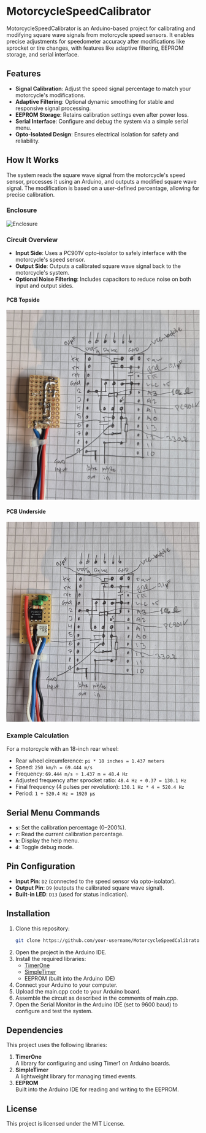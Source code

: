 # MotorcycleSpeedCalibrator
MotorcycleSpeedCalibrator is an Arduino-based project for calibrating and modifying square wave signals from motorcycle speed sensors. It enables precise adjustments for speedometer accuracy after modifications like sprocket or tire changes, with features like adaptive filtering, EEPROM storage, and serial interface.

## Features
- **Signal Calibration**: Adjust the speed signal percentage to match your motorcycle's modifications.
- **Adaptive Filtering**: Optional dynamic smoothing for stable and responsive signal processing.
- **EEPROM Storage**: Retains calibration settings even after power loss.
- **Serial Interface**: Configure and debug the system via a simple serial menu.
- **Opto-Isolated Design**: Ensures electrical isolation for safety and reliability.

## How It Works
The system reads the square wave signal from the motorcycle's speed sensor, processes it using an Arduino, and outputs a modified square wave signal. The modification is based on a user-defined percentage, allowing for precise calibration.

### Enclosure
![Enclosure](images/enclosure.jpg)

### Circuit Overview
- **Input Side**: Uses a PC901V opto-isolator to safely interface with the motorcycle's speed sensor.
- **Output Side**: Outputs a calibrated square wave signal back to the motorcycle's system.
- **Optional Noise Filtering**: Includes capacitors to reduce noise on both input and output sides.

#### PCB Topside
![PCB Topside](images/pcb_topside.jpg)

#### PCB Underside
![PCB Underside](images/pcb_underside.jpg)

### Example Calculation
For a motorcycle with an 18-inch rear wheel:
- Rear wheel circumference: `pi * 18 inches = 1.437 meters`
- Speed: `250 km/h = 69.444 m/s`
- Frequency: `69.444 m/s ÷ 1.437 m = 48.4 Hz`
- Adjusted frequency after sprocket ratio: `48.4 Hz ÷ 0.37 = 130.1 Hz`
- Final frequency (4 pulses per revolution): `130.1 Hz * 4 = 520.4 Hz`
- Period: `1 ÷ 520.4 Hz = 1920 µs`

## Serial Menu Commands
- **`s`**: Set the calibration percentage (0–200%).
- **`r`**: Read the current calibration percentage.
- **`h`**: Display the help menu.
- **`d`**: Toggle debug mode.

## Pin Configuration
- **Input Pin**: `D2` (connected to the speed sensor via opto-isolator).
- **Output Pin**: `D9` (outputs the calibrated square wave signal).
- **Built-in LED**: `D13` (used for status indication).

## Installation
1. Clone this repository:
   ```bash
   git clone https://github.com/your-username/MotorcycleSpeedCalibrator.git
2. Open the project in the Arduino IDE.
3. Install the required libraries:
   - [TimerOne](https://github.com/PaulStoffregen/TimerOne) 
   - [SimpleTimer](https://github.com/jfturcot/SimpleTimer) 
   - EEPROM (built into the Arduino IDE)
4. Connect your Arduino to your computer.
5. Upload the main.cpp code to your Arduino board.
6. Assemble the circuit as described in the comments of main.cpp.
7. Open the Serial Monitor in the Arduino IDE (set to 9600 baud) to configure and test the system.

## Dependencies
This project uses the following libraries:

1. **TimerOne**  
   A library for configuring and using Timer1 on Arduino boards.
2. **SimpleTimer**  
   A lightweight library for managing timed events.
3. **EEPROM**  
   Built into the Arduino IDE for reading and writing to the EEPROM.

## License
This project is licensed under the MIT License.